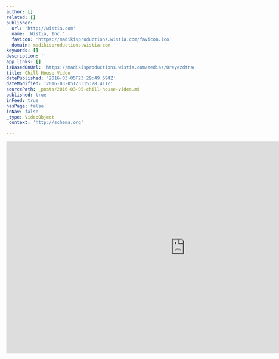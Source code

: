 ```yaml
---
author: []
related: []
publisher:
  url: 'http://wistia.com'
  name: 'Wistia, Inc.'
  favicon: 'https://madikisproductions.wistia.com/favicon.ico'
  domain: madikisproductions.wistia.com
keywords: []
description: ''
app_links: []
isBasedOnUrl: 'https://madikisproductions.wistia.com/medias/0reyezdtrs#'
title: Chill House Video
datePublished: '2016-03-05T23:29:49.694Z'
dateModified: '2016-03-05T23:15:28.411Z'
sourcePath: _posts/2016-03-05-chill-house-video.md
published: true
inFeed: true
hasPage: false
inNav: false
_type: VideoObject
_context: 'http://schema.org'

---
```

<iframe src="https://cdn.embedly.com/widgets/media.html?src=https%3A%2F%2Ffast.wistia.net%2Fembed%2Fiframe%2F0reyezdtrs%3Fplugin%255Bsocialbar-v1%255D%255Bon%255D%3Dfalse%26twitter%3Dtrue&amp;src_secure=1&amp;url=https%3A%2F%2Fmadikisproductions.wistia.com%2Fmedias%2F0reyezdtrs&amp;image=https%3A%2F%2Fembed-ssl.wistia.com%2Fdeliveries%2Fb53b248ffbcaa8fd57f8a9e38bbc5c9a2f632039.jpg%3Fimage_crop_resized%3D960x540&amp;key=b7d04c9b404c499eba89ee7072e1c4f7&amp;type=text%2Fhtml&amp;schema=wistia" width="960" height="568" scrolling="no" frameborder="0" allowfullscreen="allowfullscreen" style=""></iframe>